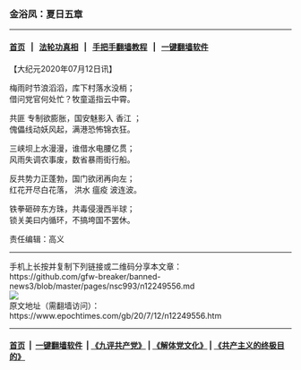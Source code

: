 ### 金浴凤：夏日五章
------------------------

#### [首页](https://github.com/gfw-breaker/banned-news3/blob/master/README.md) &nbsp;&nbsp;|&nbsp;&nbsp; [法轮功真相](https://github.com/begood0513/basic/blob/master/README.md)  &nbsp;&nbsp;|&nbsp;&nbsp; [手把手翻墙教程](https://github.com/gfw-breaker/guides/wiki)  &nbsp;&nbsp;|&nbsp;&nbsp; [一键翻墙软件](https://github.com/gfw-breaker/nogfw/blob/master/README.md)  



<div><p>
 【大纪元2020年07月12日讯】
</p>
<p>
 梅雨时节浪滔滔，库下村落水没梢；
 <br/>
 借问党官何处忙？牧童遥指云中霄。
</p>
<p>
 <ok href="https://www.epochtimes.com/gb/tag/%E5%85%B1%E5%8C%AA.html">
  共匪
 </ok>
 专制欲膨胀，国安魅影入
 <ok href="https://www.epochtimes.com/gb/tag/%E9%A6%99%E6%B1%9F.html">
  香江
 </ok>
 ；
 <br/>
 傀儡线动妖风起，满港恐怖锦衣狂。
</p>
<p>
 三峡坝上水漫漫，谁借水电腰亿贯；
 <br/>
 风雨失调农事废，数省暴雨街行船。
</p>
<p>
 反共势力正蓬勃，国门欲闭再向左；
 <br/>
 红花开尽白花落，
 <ok href="https://www.epochtimes.com/gb/tag/%E6%B4%AA%E6%B0%B4.html">
  洪水
 </ok>
 <ok href="https://www.epochtimes.com/gb/tag/%E7%98%9F%E7%96%AB.html">
  瘟疫
 </ok>
 波连波。
</p>
<p>
 铁拳砸碎东方珠，共毒侵漫西半球；
 <br/>
 锁关美曰内循环，不搞垮国不罢休。
</p>
<p>
 责任编辑：高义
</p>
</div>
<hr/>
手机上长按并复制下列链接或二维码分享本文章：<br/>
https://github.com/gfw-breaker/banned-news3/blob/master/pages/nsc993/n12249556.md <br/>
<a href='https://github.com/gfw-breaker/banned-news3/blob/master/pages/nsc993/n12249556.md'><img src='https://github.com/gfw-breaker/banned-news3/blob/master/pages/nsc993/n12249556.md.png'/></a> <br/>
原文地址（需翻墙访问）：https://www.epochtimes.com/gb/20/7/12/n12249556.htm


------------------------
#### [首页](https://github.com/gfw-breaker/banned-news3/blob/master/README.md) &nbsp;|&nbsp; [一键翻墙软件](https://github.com/gfw-breaker/nogfw/blob/master/README.md) &nbsp;| [《九评共产党》](https://github.com/gfw-breaker/9ping.md/blob/master/README.md#九评之一评共产党是什么) | [《解体党文化》](https://github.com/gfw-breaker/jtdwh.md/blob/master/README.md) | [《共产主义的终极目的》](https://github.com/gfw-breaker/gczydzjmd.md/blob/master/README.md)


<img src='http://gfw-breaker.win/banned-news3/pages/nsc993/n12249556.md' width='0px' height='0px'/>
